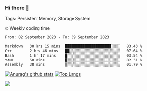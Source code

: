 ### Hi there 👋

Tags: Persistent Memory, Storage System

<!--

[![Anurag's github stats](https://github-readme-stats.vercel.app/api?username=wwyf)](https://github.com/anuraghazra/github-readme-stats)

[![Anurag's github stats](https://github-readme-stats.vercel.app/api?username=wwyf&count_private=true)](https://github.com/anuraghazra/github-readme-stats)


[![Top Langs](https://github-readme-stats.vercel.app/api/top-langs/?username=wwyf&count_private=true&&hide=jupyter%20notebook,html)](https://github.com/anuraghazra/github-readme-stats)



-->


⏱ Weekly coding time

<!--START_SECTION:waka-->

```txt
From: 02 September 2023 - To: 09 September 2023

Markdown   30 hrs 15 mins  █████████████████████░░░░   83.43 %
C++        2 hrs 46 mins   ██░░░░░░░░░░░░░░░░░░░░░░░   07.64 %
Bash       1 hr 17 mins    █░░░░░░░░░░░░░░░░░░░░░░░░   03.54 %
YAML       50 mins         ▓░░░░░░░░░░░░░░░░░░░░░░░░   02.31 %
Assembly   38 mins         ▒░░░░░░░░░░░░░░░░░░░░░░░░   01.79 %
```

<!--END_SECTION:waka-->



[![Anurag's github stats](https://github-readme-stats.vercel.app/api?username=wwyf&count_private=true&show_icons=true&hide_border=true)](https://github.com/anuraghazra/github-readme-stats) [![Top Langs](https://github-readme-stats.vercel.app/api/top-langs/?username=wwyf&count_private=true&hide=jupyter%20notebook,html,OpenEdge%20ABL&langs_count=10&layout=compact&hide_border=true)](https://github.com/anuraghazra/github-readme-stats)

<!--

[![willianrod's wakatime stats](https://github-readme-stats.vercel.app/api/wakatime?username=wwyf)](https://github.com/anuraghazra/github-readme-stats)


-->

![](https://hit.yhype.me/github/profile?user_id=23121291)
